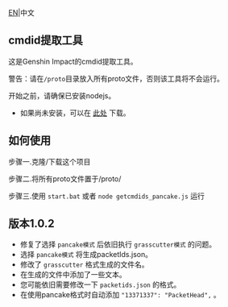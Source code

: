 [EN](README.MD)|中文
## cmdid提取工具

这是Genshin Impact的cmdid提取工具。


警告：请在`/proto`目录放入所有proto文件，否则该工具将不会运行。



开始之前，请确保已安装nodejs。
- 如果尚未安装，可以在 [此处](https://nodejs.org/) 下载。
## 如何使用

步骤一.克隆/下载这个项目


步骤二.将所有proto文件置于/proto/

步骤三.使用 `start.bat` 或者 `node getcmdids_pancake.js` 运行
## 版本1.0.2
 - 修复了选择 `pancake模式` 后依旧执行 `grasscutter模式` 的问题。
 - 选择 `pancake模式` 将生成packetIds.json。
 - 修改了 `grasscutter` 格式生成的文件名。
 - 在生成的文件中添加了一些文本。
 - 您可能依旧需要修改一下 `packetids.json` 的格式。
 - 在使用pancake格式时自动添加  `"13371337": "PacketHead",` 。


